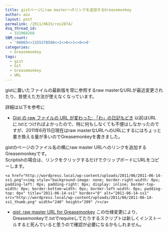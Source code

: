 ```yaml
---
title: gistページにraw masterへのリンクを追加するGreasemonkey
author: azu
layout: post
permalink: /2011/0615/res2874/
dsq_thread_id:
  - 332068268
SBM_count:
  - '00003<>1355378508<>2<>0<>1<>0<>0'
categories:
  - Greasemonkey
tags:
  - gist
  - Git
  - Greasemonkey
  - URL
---
```

gistに置いたファイルの最新版を常に参照するraw masterなURLが最近変更されたり、昔使えた方法が使えなくなっています。

詳細は以下を参考に

*   [Gist の raw ファイルの URL が変わった: 「わ」の日記もどき][1] 
以前はURLに.txtとつければよかったので、特に何もしなくても不便はしなかったのですが、2011年6月15日現在はraw masterなURLへのURLにするにはちょっと書き換える量が多いのでGreasemonkeyを書きました。

gistのページのファイル名の横にraw master URLへのリンクを追加するGreasemonkeyです。   
Scriptishの場合は、リンクをクリックするだけでクリップボードにURLをコピーします。

`<a href="http://wordpress.local/wp-content/uploads/2011/06/2011-06-14-ss1.png"><img style="background-image: none; border-right-width: 0px; padding-left: 0px; padding-right: 0px; display: inline; border-top-width: 0px; border-bottom-width: 0px; border-left-width: 0px; padding-top: 0px" title="2011-06-14-ss1" border="0" alt="2011-06-14-ss1" src="http://wordpress.local/wp-content/uploads/2011/06/2011-06-14-ss1_thumb.png" width="240" height="209" /></a>`

*   [gist: raw master URL for Greasemonkey][2] 
この仕様変更により、Greasemonkeyで.txtでrequireしてたりするスクリプトは新しくインストールすると死んでいると思うので確認が必要になるかもしれません。

 [1]: http://wa.cocolog-enshu.com/pseudodiary/2011/06/gist-raw-url-72.html
 [2]: http://userscripts.org/scripts/show/104764